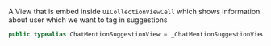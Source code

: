 
A View that is embed inside `UICollectionViewCell`  which shows information about user which we want to tag in suggestions

``` swift
public typealias ChatMentionSuggestionView = _ChatMentionSuggestionView<NoExtraData>
```
